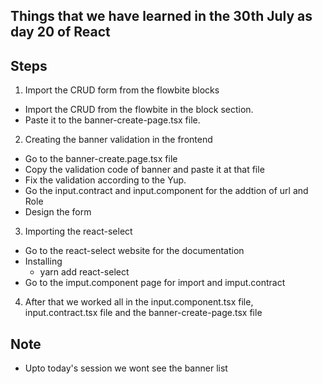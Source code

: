 ## Things that we have learned in the 30th July as day 20 of React


## Steps
1. Import the CRUD form from the flowbite blocks
- Import the CRUD from the flowbite in the block section.
- Paste it to the banner-create-page.tsx file.

2. Creating the banner validation in the frontend
- Go to the banner-create.page.tsx file
- Copy the validation code of banner and paste it at that file
- Fix the validation according to the Yup.
- Go the input.contract and input.component for the addtion of url and Role 
- Design the form

3. Importing the react-select
- Go to the react-select website for the documentation
- Installing
    - yarn add react-select
- Go to the imput.component page for import and imput.contract

4. After that we worked all in the input.component.tsx file, input.contract.tsx file and the banner-create-page.tsx file


## Note 
- Upto today's session we wont see the banner list